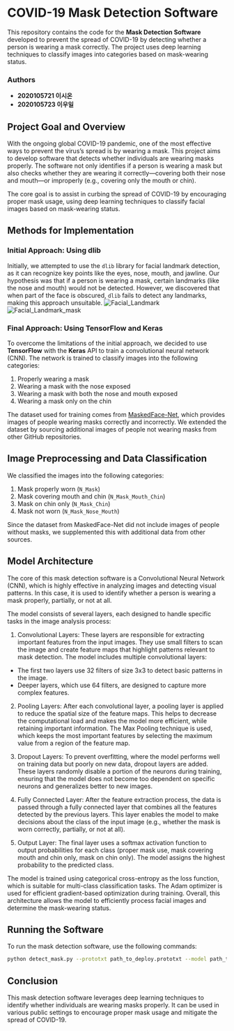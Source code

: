 # COVID-19 Mask Detection Software
This repository contains the code for the **Mask Detection Software** developed to prevent the spread of COVID-19 by detecting whether a person is wearing a mask correctly. The project uses deep learning techniques to classify images into categories based on mask-wearing status.

### Authors
- **2020105721 이시온**
- **2020105723 이우일**

## Project Goal and Overview
With the ongoing global COVID-19 pandemic, one of the most effective ways to prevent the virus’s spread is by wearing a mask. This project aims to develop software that detects whether individuals are wearing masks properly. The software not only identifies if a person is wearing a mask but also checks whether they are wearing it correctly—covering both their nose and mouth—or improperly (e.g., covering only the mouth or chin).

The core goal is to assist in curbing the spread of COVID-19 by encouraging proper mask usage, using deep learning techniques to classify facial images based on mask-wearing status.

## Methods for Implementation
### Initial Approach: Using dlib
Initially, we attempted to use the `dlib` library for facial landmark detection, as it can recognize key points like the eyes, nose, mouth, and jawline. Our hypothesis was that if a person is wearing a mask, certain landmarks (like the nose and mouth) would not be detected. However, we discovered that when part of the face is obscured, `dlib` fails to detect any landmarks, making this approach unsuitable.
![Facial_Landmark](https://github.com/user-attachments/assets/e06add24-cd8e-46d2-8400-b591a22a87dd)
![Facial_Landmark_mask](https://github.com/user-attachments/assets/68ed3a27-f87d-4b39-930e-62dd080a4b30)

### Final Approach: Using TensorFlow and Keras
To overcome the limitations of the initial approach, we decided to use **TensorFlow** with the **Keras** API to train a convolutional neural network (CNN). The network is trained to classify images into the following categories:
1. Properly wearing a mask
2. Wearing a mask with the nose exposed
3. Wearing a mask with both the nose and mouth exposed
4. Wearing a mask only on the chin

The dataset used for training comes from [MaskedFace-Net](https://github.com/cabani/MaskedFace-Net), which provides images of people wearing masks correctly and incorrectly. We extended the dataset by sourcing additional images of people not wearing masks from other GitHub repositories.

## Image Preprocessing and Data Classification
We classified the images into the following categories:
1. Mask properly worn (`N_Mask`)
2. Mask covering mouth and chin (`N_Mask_Mouth_Chin`)
3. Mask on chin only (`N_Mask_Chin`)
4. Mask not worn (`N_Mask_Nose_Mouth`)

Since the dataset from MaskedFace-Net did not include images of people without masks, we supplemented this with additional data from other sources.

## Model Architecture
The core of this mask detection software is a Convolutional Neural Network (CNN), which is highly effective in analyzing images and detecting visual patterns. In this case, it is used to identify whether a person is wearing a mask properly, partially, or not at all.

The model consists of several layers, each designed to handle specific tasks in the image analysis process:

1. Convolutional Layers: These layers are responsible for extracting important features from the input images. They use small filters to scan the image and create feature maps that highlight patterns relevant to mask detection. The model includes multiple convolutional layers:

  -   The first two layers use 32 filters of size 3x3 to detect basic patterns in the image.
  -  Deeper layers, which use 64 filters, are designed to capture more complex features.
2. Pooling Layers: After each convolutional layer, a pooling layer is applied to reduce the spatial size of the feature maps. This helps to decrease the computational load and makes the model more efficient, while retaining important information. The Max Pooling technique is used, which keeps the most important features by selecting the maximum value from a region of the feature map.

3. Dropout Layers: To prevent overfitting, where the model performs well on training data but poorly on new data, dropout layers are added. These layers randomly disable a portion of the neurons during training, ensuring that the model does not become too dependent on specific neurons and generalizes better to new images.

4. Fully Connected Layer: After the feature extraction process, the data is passed through a fully connected layer that combines all the features detected by the previous layers. This layer enables the model to make decisions about the class of the input image (e.g., whether the mask is worn correctly, partially, or not at all).

5. Output Layer: The final layer uses a softmax activation function to output probabilities for each class (proper mask use, mask covering mouth and chin only, mask on chin only). The model assigns the highest probability to the predicted class.

The model is trained using categorical cross-entropy as the loss function, which is suitable for multi-class classification tasks. The Adam optimizer is used for efficient gradient-based optimization during training. Overall, this architecture allows the model to efficiently process facial images and determine the mask-wearing status.

## Running the Software
To run the mask detection software, use the following commands:
```bash
python detect_mask.py --prototxt path_to_deploy.prototxt --model path_to_model --confidence 0.5
```
## Conclusion
This mask detection software leverages deep learning techniques to identify whether individuals are wearing masks properly. It can be used in various public settings to encourage proper mask usage and mitigate the spread of COVID-19.
